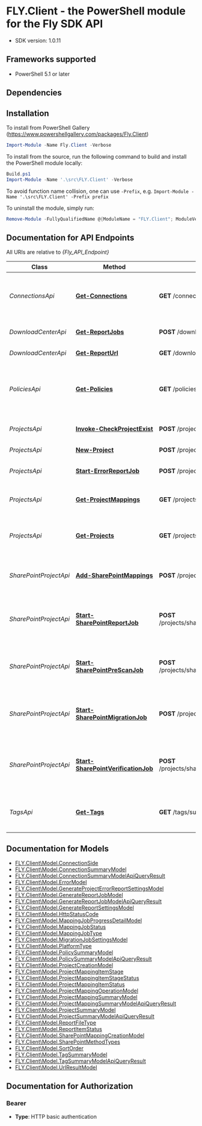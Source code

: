 # FLY.Client - the PowerShell module for the Fly SDK API

- SDK version: 1.0.11

<a name="frameworks-supported"></a>
## Frameworks supported
- PowerShell 5.1 or later

<a name="dependencies"></a>
## Dependencies

<a name="installation"></a>
## Installation

To install from PowerShell Gallery (https://www.powershellgallery.com/packages/Fly.Client)
```powershell
Import-Module -Name Fly.Client -Verbose
```

To install from the source, run the following command to build and install the PowerShell module locally:
```powershell
Build.ps1
Import-Module -Name '.\src\FLY.Client' -Verbose
```

To avoid function name collision, one can use `-Prefix`, e.g. `Import-Module -Name '.\src\FLY.Client' -Prefix prefix`

To uninstall the module, simply run:
```powershell
Remove-Module -FullyQualifiedName @{ModuleName = "FLY.Client"; ModuleVersion = "1.0.11"}
```

## Documentation for API Endpoints

All URIs are relative to *{Fly_API_Endpoint}*

Class | Method | HTTP request | Description
------------ | ------------- | ------------- | -------------
*ConnectionsApi* | [**Get-Connections**](docs/ConnectionsApi.md#Get-Connections) | **GET** /connections/summaries | Get connections by paging query  supported sort fields: name, type
*DownloadCenterApi* | [**Get-ReportJobs**](docs/DownloadCenterApi.md#Get-ReportJobs) | **POST** /downloadcenter/refresh | Get information of report jobs
*DownloadCenterApi* | [**Get-ReportUrl**](docs/DownloadCenterApi.md#Get-ReportUrl) | **GET** /downloadcenter/reporturl | Get report url by job id
*PoliciesApi* | [**Get-Policies**](docs/PoliciesApi.md#Get-Policies) | **GET** /policies/summaries | Get policy summaries by paging query  supported sort fields: name, description, lastModifyTime
*ProjectsApi* | [**Invoke-CheckProjectExist**](docs/ProjectsApi.md#Invoke-CheckProjectExist) | **POST** /projects/validate | Check if the project name already exists
*ProjectsApi* | [**New-Project**](docs/ProjectsApi.md#New-Project) | **POST** /projects | Create a new project
*ProjectsApi* | [**Start-ErrorReportJob**](docs/ProjectsApi.md#start-errorreportjob) | **POST** /projects/reports/mergeerrors | Generate error report per project.
*ProjectsApi* | [**Get-ProjectMappings**](docs/ProjectsApi.md#Get-ProjectMappings) | **GET** /projects/{projectId}/mappings/summaries | Get project mapping summaries by paging query
*ProjectsApi* | [**Get-Projects**](docs/ProjectsApi.md#Get-Projects) | **GET** /projects/summaries | Get project summaries by paging query  supported sort fields: name
*SharePointProjectApi* | [**Add-SharePointMappings**](docs/SharePointProjectApi.md#add-sharepointmappings) | **POST** /projects/sharepoint/{projectId}/mappings | Add SharePoint project mappings into target project
*SharePointProjectApi* | [**Start-SharePointReportJob**](docs/SharePointProjectApi.md#start-sharepointreportjob) | **POST** /projects/sharepoint/{projectId}/reports/generate | Start a report collection job against the selected project mappings.
*SharePointProjectApi* | [**Start-SharePointPreScanJob**](docs/SharePointProjectApi.md#start-sharepointprescanjob) | **POST** /projects/sharepoint/{projectId}/assessments | Start a pre-scan job against the selected project mappings.
*SharePointProjectApi* | [**Start-SharePointMigrationJob**](docs/SharePointProjectApi.md#start-sharepointmigrationjob) | **POST** /projects/sharepoint/{projectId}/migrations | Start a migration job against the selected project mappings.
*SharePointProjectApi* | [**Start-SharePointVerificationJob**](docs/SharePointProjectApi.md#start-sharepointverificationjob) | **POST** /projects/sharepoint/{projectId}/verifications | Start a verification operation against the selected project mappings.
*TagsApi* | [**Get-Tags**](docs/TagsApi.md#Get-Tags) | **GET** /tags/summaries | Get tags by paging query  supported sort fields: name, description


## Documentation for Models

 - [FLY.Client\Model.ConnectionSide](docs/ConnectionSide.md)
 - [FLY.Client\Model.ConnectionSummaryModel](docs/ConnectionSummaryModel.md)
 - [FLY.Client\Model.ConnectionSummaryModelApiQueryResult](docs/ConnectionSummaryModelApiQueryResult.md)
 - [FLY.Client\Model.ErrorModel](docs/ErrorModel.md)
 - [FLY.Client\Model.GenerateProjectErrorReportSettingsModel](docs/GenerateProjectErrorReportSettingsModel.md)
 - [FLY.Client\Model.GenerateReportJobModel](docs/GenerateReportJobModel.md)
 - [FLY.Client\Model.GenerateReportJobModelApiQueryResult](docs/GenerateReportJobModelApiQueryResult.md)
 - [FLY.Client\Model.GenerateReportSettingsModel](docs/GenerateReportSettingsModel.md)
 - [FLY.Client\Model.HttpStatusCode](docs/HttpStatusCode.md)
 - [FLY.Client\Model.MappingJobProgressDetailModel](docs/MappingJobProgressDetailModel.md)
 - [FLY.Client\Model.MappingJobStatus](docs/MappingJobStatus.md)
 - [FLY.Client\Model.MappingJobType](docs/MappingJobType.md)
 - [FLY.Client\Model.MigrationJobSettingsModel](docs/MigrationJobSettingsModel.md)
 - [FLY.Client\Model.PlatformType](docs/PlatformType.md)
 - [FLY.Client\Model.PolicySummaryModel](docs/PolicySummaryModel.md)
 - [FLY.Client\Model.PolicySummaryModelApiQueryResult](docs/PolicySummaryModelApiQueryResult.md)
 - [FLY.Client\Model.ProjectCreationModel](docs/ProjectCreationModel.md)
 - [FLY.Client\Model.ProjectMappingItemStage](docs/ProjectMappingItemStage.md)
 - [FLY.Client\Model.ProjectMappingItemStageStatus](docs/ProjectMappingItemStageStatus.md)
 - [FLY.Client\Model.ProjectMappingItemStatus](docs/ProjectMappingItemStatus.md)
 - [FLY.Client\Model.ProjectMappingOperationModel](docs/ProjectMappingOperationModel.md)
 - [FLY.Client\Model.ProjectMappingSummaryModel](docs/ProjectMappingSummaryModel.md)
 - [FLY.Client\Model.ProjectMappingSummaryModelApiQueryResult](docs/ProjectMappingSummaryModelApiQueryResult.md)
 - [FLY.Client\Model.ProjectSummaryModel](docs/ProjectSummaryModel.md)
 - [FLY.Client\Model.ProjectSummaryModelApiQueryResult](docs/ProjectSummaryModelApiQueryResult.md)
 - [FLY.Client\Model.ReportFileType](docs/ReportFileType.md)
 - [FLY.Client\Model.ReportItemStatus](docs/ReportItemStatus.md)
 - [FLY.Client\Model.SharePointMappingCreationModel](docs/SharePointMappingCreationModel.md)
 - [FLY.Client\Model.SharePointMethodTypes](docs/SharePointMethodTypes.md)
 - [FLY.Client\Model.SortOrder](docs/SortOrder.md)
 - [FLY.Client\Model.TagSummaryModel](docs/TagSummaryModel.md)
 - [FLY.Client\Model.TagSummaryModelApiQueryResult](docs/TagSummaryModelApiQueryResult.md)
 - [FLY.Client\Model.UrlResultModel](docs/UrlResultModel.md)


## Documentation for Authorization


### Bearer


- **Type**: HTTP basic authentication

